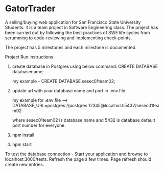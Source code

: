 # GatorTrader
A selling/buying web application for San Francisco State University Students. It is a team project in Software Engineering class. The project has been carried out by following the best practices of SWE life cycles from scrumming to code-reviewing and implementing check-points.

The project has 5 milestones and each milestone is documented. 

Project Run instructions :

1. create database in Postgres using below command:
     CREATE DATABASE databasename;
     
     my example - CREATE DATABASE sesec01team02;
     
2. update url with your database name and port in .env file
 
     my example for .env file --> DATABASE_URL=postgres://postgres:12345@localhost:5432/sesec01team02
     
     where sesec01team02 is database name and 5432 is database default port number for everyone.
     
3. npm install

4. npm start
       
       
To test the database connection - Start your application and browse to localhost:3000/tests. Refresh the page a few times. Page refresh should create new entries.

